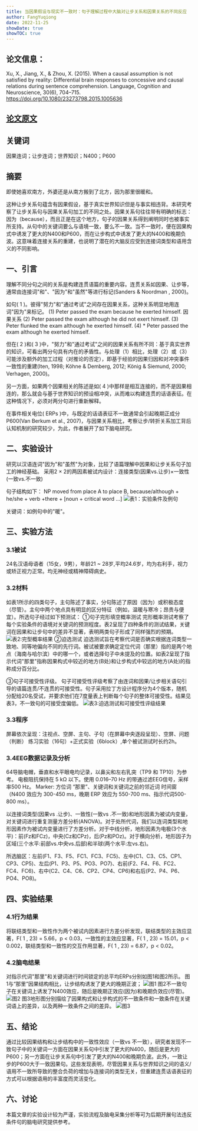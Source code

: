 ```yaml
---
title: 当因果假设与现实不一致时：句子理解过程中大脑对让步关系和因果关系的不同反应
author: FangYuqiong
date: 2022-11-25
showDate: true
showTOC: true
---
```


## 论文信息：
Xu, X., Jiang, X., & Zhou, X. (2015). When a causal assumption is not satisfied by reality: Differential brain responses to concessive and causal relations during sentence comprehension. Language, Cognition and Neuroscience, 30(6), 704–715. https://doi.org/10.1080/23273798.2015.1005636

## [论文原文](../Source_Files/2022-11-25-FYQ.Pdf)

## 关键词
因果连词；让步连词；世界知识；N400；P600

## 摘要
即使她喜欢南方，外婆还是从南方搬到了北方，因为那里很暖和。

这种让步关系句蕴含有因果假设，基于真实世界知识但是与事实相违背。本研究考察了让步关系句与因果关系句加工的不同之处。因果关系句往往带有明确的标志：因为（because），而且正是在这个地方，句子的因果关系得到阐明同时也被事实所支持。从句中的关键词要么与语境一致，要么不一致。当不一致时，便在因果构式中诱发了更大的N400和P600，而在让步构式中诱发了更大的N400和晚期负波。这意味着连接关系的重建，也说明了潜在的大脑反应受到连接词类型和语用含义的不同影响。

## 一、引言
理解不同分句之间的关系是构建连贯语篇的重要内容。连贯关系如因果、让步等，通常由连接词"和"、"因为"和"虽然"等进行标记(Sanders & Noordman , 2000)。

如句( 1 )。彼得"努力"和"通过考试"之间存在因果关系，这种关系明显地用连词"因为"来标记。
(1) Peter passed the exam because he exerted himself. 因果关系 
(2) Peter passed the exam although he did not exert himself. 
(3) Peter flunked the exam although he exerted himself. 
(4) * Peter passed the exam although he exerted himself.

但在( 2 )和( 3 )中，"努力"和"通过考试"之间的因果关系有所不同：基于真实世界的知识，可看出两分句具有内在的矛盾性。与处理（1）相比，处理（2）或（3）可能涉及额外的加工过程（对推论的否定），即基于经验的因果归因和对冲突事件一致性的重建(Iten, 1998; Köhne & Demberg, 2012; König & Siemund, 2000; Verhagen, 2000)。

另一方面，如果两个因果相关的陈述是如( 4 )中那样是相互连接的，而不是因果相连的，那么就会与基于世界知识的预设相冲突，从而难以构建连贯的话语表征。在这种情况下，必须对两分句进行重新解释。

在事件相关电位( ERPs )中，与既定的话语表征不一致通常会引起晚期正成分P600(Van Berkum et al., 2007)，与因果关系相比，考察让步/转折关系加工背后认知机制的研究较少，为此，作者展开了如下脑电研究。

## 二、实验设计
研究以汉语连词"因为"和"虽然"为对象，比较了语篇理解中因果和让步关系句子加工的神经基础。
采用2 × 2的两因素被试内设计：连接类型(因果vs.让步)×一致性(一致vs.不一致)

句子结构如下：
NP moved from place A to place B, because/although + he/she + verb +there + [noun + critical word ...]
![表1：实验条件及例句](https://github.com/Sapere-Aude-Group/sapere-aude/blob/main/content/read/fangyuqiong/Supporting_Information/2022-11-25-FYQ-Tab-1.png)

关键词：如例句中的"暖"。

## 三、实验方法
### 3.1被试 
24名汉语母语者（15女，9男），年龄21 ~ 28岁,平均24.6岁，均为右利手，视力或矫正视力正常。均无神经或精神障碍病史。
### 3.2材料
如表1所示的四类句子，主句陈述了事实，分句陈述了原因（因为）或积极态度（尽管）。主句中两个地点具有明显的区分特征（例如，温暖与寒冷；昂贵与便宜）。所选句子经过如下预测试：
①句子完形填空概率测试
完形概率测试考察了每个实验条件的语境对关键词的预测程度。表2呈现了四种条件的测试结果，关键词在因果和让步句中的差异不显著，表明两类句子形成了同样强烈的预期。
![表2:完型概率结果](https://github.com/Sapere-Aude-Group/sapere-aude/blob/main/content/read/fangyuqiong/Supporting_Information/2022-11-25-FYQ-Tab-2.png)
②迫选测试
迫选测试旨在考察代词是否确实根据连词类型一致地、同等地偏向不同的先行词。被试被要求确定定位代词（那里）指的是两个地点（海南与哈尔滨）中的哪一个，或者选择句子中未提及的位置。如表2呈现了指示代词"那里"指称因果构式中较近的地方(B处)和让步构式中较远的地方(A处)的指称成分百分比。

③句子可接受性评级。
句子可接受性评级考察了由连词和因果/让步相关语句引导的语篇连贯/不连贯的可接受性。句子采用拉丁方设计程序分为4个版本，随机分配给20名受试，并要求他们在7度量表上判断每个句子的整体可接受性。结果见表3，不一致句的可接受度偏低。
![表3:迫选测试和可接受性评级结果](https://github.com/Sapere-Aude-Group/sapere-aude/blob/main/content/read/fangyuqiong/Supporting_Information/2022-11-25-FYQ-Tab-3.png)
### 3.3程序
屏幕依次呈现：注视点、空屏、主句、子句（在屏幕中央逐段呈现）、空屏、问题（判断）
练习实验（16句）+正式实验（6block）,单个被试测试时长约2h。
### 3.4EEG数据记录及分析
64导脑电帽，垂直和水平眼电均记录，以鼻尖和左右乳突（TP9 和 TP10）为参考。
电极阻抗保持在 5 kΩ 以下。使用 0.016–70 Hz 的带通过滤EEG信号，采样率500 Hz。
Marker: 方位词 “那里”、关键词和关键词之前的邻近词
时间窗（N400 效应为 300-450 ms，晚期 ERP 效应为 550-700 ms、指示代词500-800 ms）。

以连接词类型(因果vs .让步)、一致性(一致vs .不一致)和地形因素为被试内变量，对关键词进行重复测量方差分析(ANOVA)。对于处所代词，我们以连词类型和地形因素作为被试内变量进行了方差分析。对于中线分析，地形因素为电极(3个水平)：前(Fz和FCz)，中央(Cz和CPz)，后(Pz和POz)。对于横向分析，地形因子为区域(三个水平:前部vs.中央vs.后部)和半球(两个水平:左vs.右)。

所选脑区：左前(F1、F3、F5、FC1、FC3、FC5)、左中(C1、C3、C5、CP1、CP3、CP5)、左后(P1、P3、P5、PO3、PO7)、右前(F2、F4、F6、FC2、FC4、FC6)、右中(C2、C4、C6、CP2、CP4、CP6)和右后(P2、P4、P6、PO4、PO8)。

## 四、实验结果
### 4.1行为结果
将联结类型和一致性作为两个被试内因素进行方差分析发现，联结类型的主效应显著，F( 1 , 23) = 5.66，p < 0.03，一致性的主效应显著，F( 1 , 23) = 15.01，p < 0.002，联结类型和一致性的交互作用显著，F( 1 , 23) = 6.87，p < 0.02。
### 4.2脑电结果
对指示代词"那里"和关键词进行时间锁定的总平均ERPs分别如图1和图2所示。
图1与“那里”因果结构相比，让步结构诱发了更大的晚期正波；
![图1](https://github.com/Sapere-Aude-Group/sapere-aude/blob/main/content/read/fangyuqiong/Supporting_Information/2022-11-25-FYQ-Fig-1.png)
图2不一致句子在关键词上诱发了N400效应，随后是晚期正效应(因为)和晚期负效应(尽管)。
![图2](https://github.com/Sapere-Aude-Group/sapere-aude/blob/main/content/read/fangyuqiong/Supporting_Information/2022-11-25-FYQ-Fig-2.png)
图3地形图分别描绘了因果构式和让步构式的不一致条件和一致条件在关键词语上的差异，以及两种一致条件之间的差异。
![图3](https://github.com/Sapere-Aude-Group/sapere-aude/blob/main/content/read/fangyuqiong/Supporting_Information/2022-11-25-FYQ-Fig-3.png)
## 五、结论
通过比较因果结构和让步结构中的一致性效应（一致vs 不一致），研究者发现不一致句子中的关键词一方面在因果关系句中引发了更大的N400，随后是更大的P600；另一方面在让步关系句中引发了更大的N400和晚期负波。此外，一致让步的P600大于一致因果句。这些发现表明，尽管因果关系与世界知识之间的语义/语用不一致所导致的整合负荷的增加与连接词的类型无关，但重建连贯话语表征的方式可以根据语用的丰富度而灵活变化。

## 六、讨论
本篇文章的实验设计较为严谨，实验流程及脑电采集分析等可为后期开展句法违反条件句的脑电研究提供参考。
